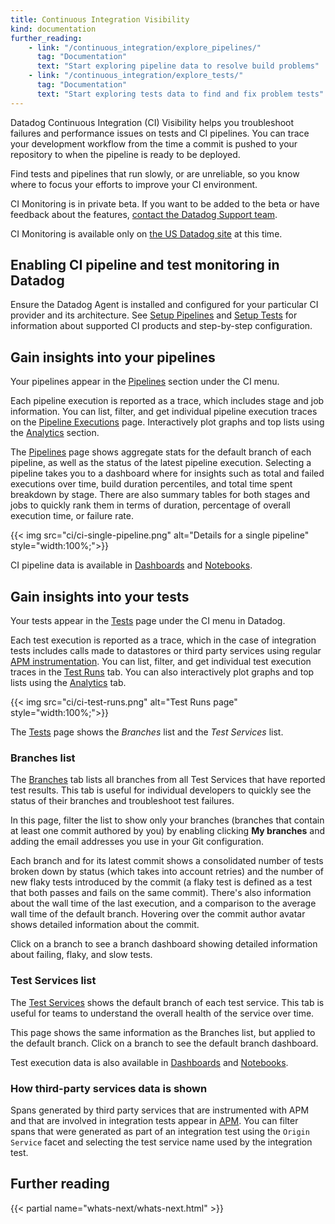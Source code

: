 ```yaml
---
title: Continuous Integration Visibility
kind: documentation
further_reading:
    - link: "/continuous_integration/explore_pipelines/"
      tag: "Documentation"
      text: "Start exploring pipeline data to resolve build problems"
    - link: "/continuous_integration/explore_tests/"
      tag: "Documentation"
      text: "Start exploring tests data to find and fix problem tests"
---
```


Datadog Continuous Integration (CI) Visibility helps you troubleshoot failures and performance issues on tests and CI pipelines. You can trace your development workflow from the time a commit is pushed to your repository to when the pipeline is ready to be deployed.

Find tests and pipelines that run slowly, or are unreliable, so you know where to focus your efforts to improve your CI environment.

<div class="alert alert-info"><p>CI Monitoring is in private beta. If you want to be added to the beta or have feedback about the features, <a href="/help/">contact the Datadog Support team</a>.</p><p>CI Monitoring is available only on <a href="/getting_started/site/">the US Datadog site</a> at this time.</p></div>

## Enabling CI pipeline and test monitoring in Datadog

Ensure the Datadog Agent is installed and configured for your particular CI provider and its architecture. See [Setup Pipelines][1] and [Setup Tests][2] for information about supported CI products and step-by-step configuration.

## Gain insights into your pipelines

Your pipelines appear in the [Pipelines][3] section under the CI menu.

Each pipeline execution is reported as a trace, which includes stage and job information. You can list, filter, and get individual pipeline execution traces on the [Pipeline Executions][4] page. Interactively plot graphs and top lists using the [Analytics][5] section.

The [Pipelines][3] page shows aggregate stats for the default branch of each pipeline, as well as the status of the latest pipeline execution. Selecting a pipeline takes you to a dashboard where for insights such as total and failed executions over time, build duration percentiles, and total time spent breakdown by stage. There are also summary tables for both stages and jobs to quickly rank them in terms of duration, percentage of overall execution time, or failure rate.

{{< img src="ci/ci-single-pipeline.png" alt="Details for a single pipeline"  style="width:100%;">}}

CI pipeline data is available in [Dashboards][6] and [Notebooks][7].

## Gain insights into your tests

Your tests appear in the [Tests][8] page under the CI menu in Datadog.

Each test execution is reported as a trace, which in the case of integration tests includes calls made to datastores or third party services using regular [APM instrumentation][9]. You can list, filter, and get individual test execution traces in the [Test Runs][10] tab. You can also interactively plot graphs and top lists using the [Analytics][11] tab.

{{< img src="ci/ci-test-runs.png" alt="Test Runs page"  style="width:100%;">}}

The [Tests][8] page shows the _Branches_ list and the _Test Services_ list.

### Branches list

The [Branches][12] tab lists all branches from all Test Services that have reported test results. This tab is useful for individual developers to quickly see the status of their branches and troubleshoot test failures.

In this page, filter the list to show only your branches (branches that contain at least one commit authored by you) by enabling clicking **My branches** and adding the email addresses you use in your Git configuration.

Each branch and for its latest commit shows a consolidated number of tests broken down by status (which takes into account retries) and the number of new flaky tests introduced by the commit (a flaky test is defined as a test that both passes and fails on the same commit). There's also information about the wall time of the last execution, and a comparison to the average wall time of the default branch. Hovering over the commit author avatar shows detailed information about the commit.

Click on a branch to see a branch dashboard showing detailed information about failing, flaky, and slow tests.

### Test Services list

The [Test Services][13] shows the default branch of each test service. This tab is useful for teams to understand the overall health of the service over time.

This page shows the same information as the Branches list, but applied to the default branch. Click on a branch to see the default branch dashboard.

Test execution data is also available in [Dashboards][6] and [Notebooks][7].

### How third-party services data is shown

Spans generated by third party services that are instrumented with APM and that are involved in integration tests appear in [APM][14]. You can filter spans that were generated as part of an integration test using the `Origin Service` facet and selecting the test service name used by the integration test.

## Further reading

{{< partial name="whats-next/whats-next.html" >}}

[1]: /continuous_integration/setup_pipelines/
[2]: /continuous_integration/setup_tests
[3]: https://app.datadoghq.com/ci/pipelines
[4]: https://app.datadoghq.com/ci/pipeline-executions
[5]: https://app.datadoghq.com/ci/pipeline-executions?viz=timeseries
[6]: https://app.datadoghq.com/dashboard/lists
[7]: https://app.datadoghq.com/notebook/list
[8]: https://app.datadoghq.com/ci/test-services
[9]: https://www.datadoghq.com/auto-instrumentation/
[10]: https://app.datadoghq.com/ci/test-runs
[11]: https://app.datadoghq.com/ci/test-runs?viz=timeseries
[12]: https://app.datadoghq.com/ci/test-services?viz=branches
[13]: https://app.datadoghq.com/ci/test-services?viz=test-services
[14]: https://app.datadoghq.com/apm/home
